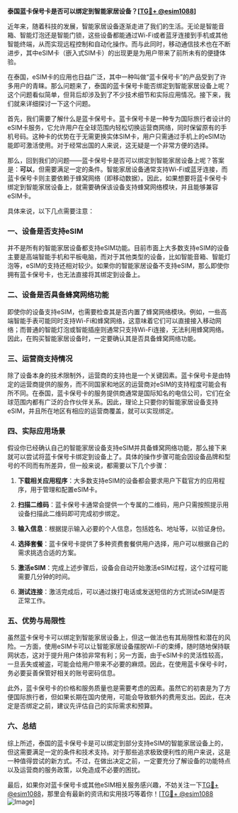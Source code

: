 **泰国蓝卡保号卡是否可以绑定到智能家居设备？[[TG💪+ @esim1088](https://t.me/s/esim1088)]**

近年来，随着科技的发展，智能家居设备逐渐走进了我们的生活。无论是智能音箱、智能灯泡还是智能门锁，这些设备都能通过Wi-Fi或者蓝牙连接到手机或其他智能终端，从而实现远程控制和自动化操作。而与此同时，移动通信技术也在不断进步，其中eSIM卡（嵌入式SIM卡）的出现更是为用户带来了前所未有的便捷体验。

在泰国，eSIM卡的应用也日益广泛，其中一种叫做“蓝卡保号卡”的产品受到了许多用户的青睐。那么问题来了，泰国的蓝卡保号卡能否绑定到智能家居设备上呢？这个问题看似简单，但背后却涉及到了不少技术细节和实际应用情况。接下来，我们就来详细探讨一下这个问题。

首先，我们需要了解什么是蓝卡保号卡。蓝卡保号卡是一种专为国际旅行者设计的eSIM卡服务，它允许用户在全球范围内轻松切换运营商网络，同时保留原有的手机号码。这种卡的优势在于无需更换实体SIM卡，用户只需通过手机上的eSIM功能即可激活使用。对于经常出国的人来说，这无疑是一个非常方便的选择。

那么，回到我们的问题——蓝卡保号卡是否可以绑定到智能家居设备上呢？答案是：**可以**，但需要满足一定的条件。智能家居设备通常支持Wi-Fi或蓝牙连接，而蓝卡保号卡则主要依赖于蜂窝网络（即移动数据）。因此，如果想要将蓝卡保号卡绑定到智能家居设备上，就需要确保该设备支持蜂窝网络模块，并且能够兼容eSIM卡。

具体来说，以下几点需要注意：

### 一、设备是否支持eSIM

并不是所有的智能家居设备都支持eSIM功能。目前市面上大多数支持eSIM的设备主要是高端智能手机和平板电脑，而对于其他类型的设备，比如智能音箱、智能灯泡等，eSIM的支持还相对较少。如果你的智能家居设备不支持eSIM，那么即使你拥有蓝卡保号卡，也无法直接将其绑定到设备上。

### 二、设备是否具备蜂窝网络功能

即使你的设备支持eSIM，也需要检查其是否内置了蜂窝网络模块。例如，一些高端智能手表可能同时支持Wi-Fi和蜂窝网络，这意味着它们可以直接接入移动网络；而普通的智能灯泡或智能插座则通常只支持Wi-Fi连接，无法利用蜂窝网络。因此，在购买智能家居设备时，一定要确认其是否具备蜂窝网络功能。

### 三、运营商支持情况

除了设备本身的技术限制外，运营商的支持也是一个关键因素。蓝卡保号卡是由特定的运营商提供的服务，而不同国家和地区的运营商对eSIM的支持程度可能会有所不同。在泰国，蓝卡保号卡的服务提供商通常是国际知名的电信公司，它们在全球范围内都有广泛的合作伙伴关系。因此，理论上只要你的智能家居设备支持eSIM，并且所在地区有相应的运营商覆盖，就可以实现绑定。

### 四、实际应用场景

假设你已经确认自己的智能家居设备支持eSIM并具备蜂窝网络功能，那么接下来就可以尝试将蓝卡保号卡绑定到设备上了。具体的操作步骤可能会因设备品牌和型号的不同而有所差异，但一般来说，都需要以下几个步骤：

1. **下载相关应用程序**：大多数支持eSIM的设备都会要求用户下载官方的应用程序，用于管理和配置eSIM卡。
   
2. **扫描二维码**：蓝卡保号卡通常会提供一个专属的二维码，用户只需按照提示用设备扫描此二维码即可完成初步绑定。

3. **输入信息**：根据提示输入必要的个人信息，包括姓名、地址等，以验证身份。

4. **选择套餐**：蓝卡保号卡提供了多种资费套餐供用户选择，用户可以根据自己的需求挑选合适的方案。

5. **激活eSIM**：完成上述步骤后，设备会自动开始激活eSIM过程，这个过程可能需要几分钟的时间。

6. **测试连接**：激活完成后，可以通过拨打电话或发送短信的方式测试eSIM是否正常工作。

### 五、优势与局限性

虽然蓝卡保号卡可以绑定到智能家居设备上，但这一做法也有其局限性和潜在的风险。一方面，使用eSIM卡可以让智能家居设备摆脱Wi-Fi的束缚，随时随地保持联网状态，这对于提升用户体验非常有利；另一方面，由于eSIM卡的灵活性较高，一旦丢失或被盗，可能会给用户带来不必要的麻烦。因此，在使用蓝卡保号卡时，务必要妥善保管好相关的账号密码信息。

此外，蓝卡保号卡的价格和服务质量也是需要考虑的因素。虽然它的初衷是为了方便国际旅行者，但如果长期在国内使用，可能会导致额外的费用支出。因此，在决定是否绑定之前，建议先评估自己的实际需求和预算。

### 六、总结

综上所述，泰国的蓝卡保号卡是可以绑定到部分支持eSIM的智能家居设备上的，但这需要满足一定的条件和技术支持。对于那些追求极致便利性的用户来说，这是一种值得尝试的新方式。不过，在做出决定之前，一定要充分了解设备的功能特点以及运营商的服务政策，以免造成不必要的困扰。

最后，如果你对蓝卡保号卡或其他eSIM相关服务感兴趣，不妨关注一下[TG💪+ @esim1088](https://t.me/s/esim1088)，那里会有最新的资讯和实用技巧等着你！[[TG💪+ @esim1088](https://t.me/s/esim1088) ![Image](https://i.postimg.cc/4NQfJmqS/Snipaste-2025-05-13-00-14-12.png)]